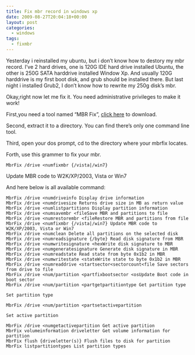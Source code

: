 ```yaml
---
title: Fix mbr record in windows xp
date: 2009-08-27T20:04:18+00:00
layout: post
categories:
  - windows
tags:
  - fixmbr
---
```

Yesterday i reinstalled my ubuntu, but i don’t know how to destory my mbr record. I’ve 2 hard drives, one is 120G IDE hard drive installed Ubuntu, the other is 250G SATA harddrive installed Window Xp. And usually 120G harddrive is my first boot disk, and grub should be installed there. But last night i installed Grub2, I don’t know how to rewrite my 250g disk’s mbr.

Okay,right now let me fix it. You need administrative privileges to make it work!

First,you need a tool named “MBR Fix”, [click here](http://rapidshare.com/files/272003046/mbrfix.zip.html) to download.

Second, extract it to a directory. You can find there’s only one command line tool.

Third, open your dos prompt, cd to the directory where your mbrfix locates.
<!--more-->
Forth, use this grammer to fix your mbr.
```
MbrFix /drive <numfixmbr {/vista|/win7}
```
Update MBR code to W2K/XP/2003, Vista or Win7

And here below is all available command:
```
MbrFix /drive <numdriveinfo Display drive information
MbrFix /drive <numdrivesize Returns drive size in MB as return value
MbrFix /drive <numlistpartitions Display partition information
MbrFix /drive <numsavembr <fileSave MBR and partitions to file
MbrFix /drive <numrestorembr <fileRestore MBR and partitions from file
MbrFix /drive <numfixmbr {/vista|/win7} Update MBR code to W2K/XP/2003, Vista or Win7
MbrFix /drive <numclean Delete all partitions on the selected disk
MbrFix /drive <numreadsignature {/byte} Read disk signature from MBR
MbrFix /drive <numwritesignature <hexWrite disk signature to MBR
MbrFix /drive <numgeneratesignature Generate disk signature in MBR
MbrFix /drive <numreadstate Read state from byte 0x1b2 in MBR
MbrFix /drive <numwritestate <stateWrite state to byte 0x1b2 in MBR
MbrFix /drive <numreaddrive <startsector<sectorcount<file Save sectors from drive to file
MbrFix /drive <num/partition <partfixbootsector <osUpdate Boot code in boot sector
MbrFix /drive <num/partition <partgetpartitiontype Get partition type

Set partition type

MbrFix /drive <num/partition <partsetactivepartition

Set active partition

MbrFix /drive <numgetactivepartition Get active partition
MbrFix volumeinformation driveletter Get volume information for partition
MbrFix flush {driveletter(s)} Flush files to disk for partition
MbrFix listpartitiontypes List partition types
```
